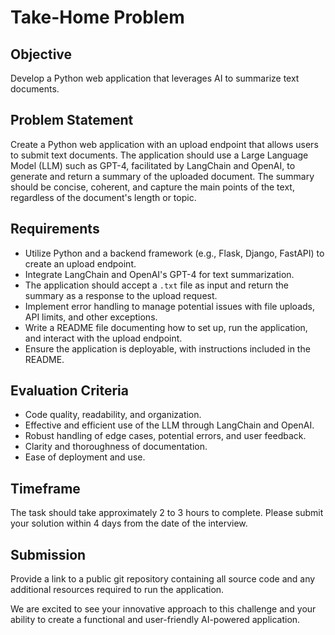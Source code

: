 # Take-Home Problem  

## Objective  

Develop a Python web application that leverages AI to summarize text documents.  

## Problem Statement  

Create a Python web application with an upload endpoint that allows users to submit text documents. The application should use a Large Language Model (LLM) such as GPT-4, facilitated by LangChain and OpenAI, to generate and return a summary of the uploaded document. The summary should be concise, coherent, and capture the main points of the text, regardless of the document's length or topic.  

## Requirements  

- Utilize Python and a backend framework (e.g., Flask, Django, FastAPI) to create an upload endpoint.  
- Integrate LangChain and OpenAI's GPT-4 for text summarization.  
- The application should accept a `.txt` file as input and return the summary as a response to the upload request.  
- Implement error handling to manage potential issues with file uploads, API limits, and other exceptions.  
- Write a README file documenting how to set up, run the application, and interact with the upload endpoint.  
- Ensure the application is deployable, with instructions included in the README.  

## Evaluation Criteria  

- Code quality, readability, and organization.  
- Effective and efficient use of the LLM through LangChain and OpenAI.  
- Robust handling of edge cases, potential errors, and user feedback.  
- Clarity and thoroughness of documentation.  
- Ease of deployment and use.  

## Timeframe  

The task should take approximately 2 to 3 hours to complete. Please submit your solution within 4 days from the date of the interview.  

## Submission  

Provide a link to a public git repository containing all source code and any additional resources required to run the application.  

We are excited to see your innovative approach to this challenge and your ability to create a functional and user-friendly AI-powered application.